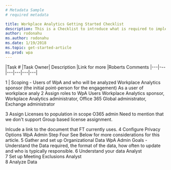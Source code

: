 ```yaml
---
# Metadata Sample
# required metadata

title: Workplace Analytics Getting Started Checklist
description: This is a Checklist to introduce what is required to implement Workplace Analytics for your Organization
author: rodonahu
ms.author: rodonahu
ms.date: 1/19/2018
ms.topic: get-started-article
ms.prod: wpa
---
```



|Task #	|Task	Owner|	Description	|Link for more	|Roberts Comments
|---|---|---|---|---|---|

1 |	Scoping - Users of WpA and who will be analyzed
	Workplace Analytics sponsor (the initial point-person for the engagement)
 	 	 	As a user of workplace analy
2	Assign roles to WpA Users	Workplace Analytics sponsor, Workplace Analytics administrator, Office 365 Global administrator, Exchange administrator

 3	Assign Licenses to population in scope	 O365 admin	 	 	Need to mention that we don't support Group based license assignment.

Inlcude a link to the document that FT currently uses.
 4	Configure Privacy Options	WpA Admin	 	 Step Four
See Below for more considerations for this article.
5	Gather and set up Organizational Data	WpA Admin			Goals -
Understand the Data required, the format of the data, how often to update and who is typically responsible.
6	Understand your data 	Analyst			
7	Set up Meeting Exclusions	Analyst			
8	Analyze Data 				
